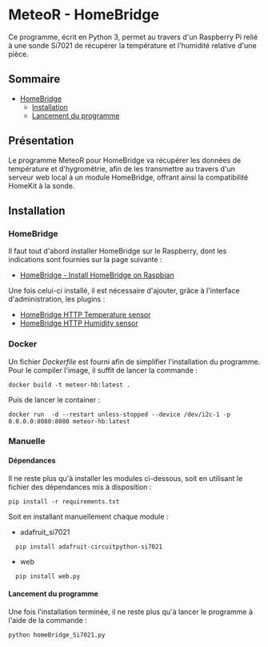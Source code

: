 # MeteoR - HomeBridge
Ce programme, écrit en Python 3, permet au travers d'un Raspberry Pi
relié à une sonde Si7021 de récupérer la température et l'humidité relative
d'une pièce.

## **Sommaire**
- [HomeBridge](#meteor---homebridge)
  - [Installation](#installation)
  - [Lancement du programme](#lancement-du-programme)

## **Présentation**
Le programme MeteoR pour HomeBridge va récupérer les données de température et
d'hygrométrie, afin de les transmettre au travers d'un serveur web local à un
module HomeBridge, offrant ainsi la compatibilité HomeKit à la sonde.

## **Installation**
### HomeBridge
Il faut tout d'abord installer HomeBridge sur le Raspberry, dont les indications
sont fournies sur la page suivante :
* [HomeBridge - Install HomeBridge on Raspbian](https://github.com/homebridge/homebridge/wiki/Install-Homebridge-on-Raspbian)  

Une fois celui-ci installé, il est nécessaire d'ajouter, grâce à l'interface
d'administration, les plugins :
* [HomeBridge HTTP Temperature sensor](https://github.com/Supereg/homebridge-http-temperature-sensor#readme)
* [HomeBridge HTTP Humidity sensor](https://github.com/Supereg/homebridge-http-humidity-sensor#readme)

### Docker
Un fichier *Dockerfile* est fourni afin de simplifier l'installation du
programme.
Pour le compiler l'image, il suffit de lancer la commande :
```shell
docker build -t meteor-hb:latest .
```

Puis de lancer le container :
```shell
docker run  -d --restart unless-stopped --device /dev/i2c-1 -p 0.0.0.0:8080:8080 meteor-hb:latest
```

### Manuelle
#### Dépendances
Il ne reste plus qu'à installer les modules ci-dessous, soit en
utilisant le fichier des dépendances mis à disposition :
```shell
pip install -r requirements.txt
```

Soit en installant manuellement chaque module :
* adafruit_si7021
```shell
  pip install adafruit-circuitpython-si7021
```
* web
```shell
  pip install web.py
```

#### Lancement du programme
Une fois l'installation terminée, il ne reste plus qu'à lancer le programme à
l'aide de la commande :
```shell
python homeBridge_Si7021.py
```
